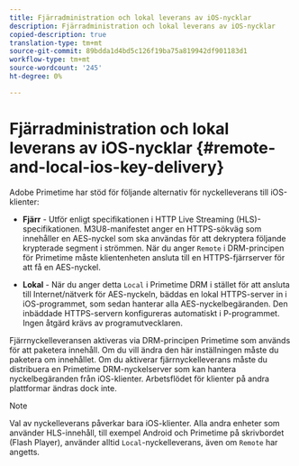 ```yaml
---
title: Fjärradministration och lokal leverans av iOS-nycklar
description: Fjärradministration och lokal leverans av iOS-nycklar
copied-description: true
translation-type: tm+mt
source-git-commit: 89bdda1d4bd5c126f19ba75a819942df901183d1
workflow-type: tm+mt
source-wordcount: '245'
ht-degree: 0%

---
```



# Fjärradministration och lokal leverans av iOS-nycklar {#remote-and-local-ios-key-delivery}

Adobe Primetime har stöd för följande alternativ för nyckelleverans till iOS-klienter:

* **Fjärr** - Utför enligt specifikationen i HTTP Live Streaming (HLS)-specifikationen. M3U8-manifestet anger en HTTPS-sökväg som innehåller en AES-nyckel som ska användas för att dekryptera följande krypterade segment i strömmen. När du anger `Remote` i DRM-principen för Primetime måste klientenheten ansluta till en HTTPS-fjärrserver för att få en AES-nyckel.

* **Lokal**  - När du anger detta  `Local` i Primetime DRM i stället för att ansluta till Internet/nätverk för AES-nyckeln, bäddas en lokal HTTPS-server in i iOS-programmet, som sedan hanterar alla AES-nyckelbegäranden. Den inbäddade HTTPS-servern konfigureras automatiskt i P-programmet. Ingen åtgärd krävs av programutvecklaren.

Fjärrnyckelleveransen aktiveras via DRM-principen Primetime som används för att paketera innehåll. Om du vill ändra den här inställningen måste du paketera om innehållet. Om du aktiverar fjärrnyckelleverans måste du distribuera en Primetime DRM-nyckelserver som kan hantera nyckelbegäranden från iOS-klienter. Arbetsflödet för klienter på andra plattformar ändras dock inte.

>[!NOTE]
>
>Val av nyckelleverans påverkar bara iOS-klienter. Alla andra enheter som använder HLS-innehåll, till exempel Android och Primetime på skrivbordet (Flash Player), använder alltid `Local`-nyckelleverans, även om `Remote` har angetts.

